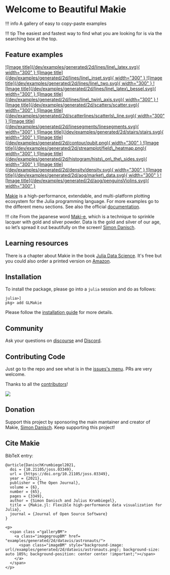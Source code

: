 <a id='Welcome-to-Beautiful-Makie'></a>

<a id='Welcome-to-Beautiful-Makie-1'></a>

# Welcome to Beautiful Makie

!!! info
	A gallery of easy to copy-paste examples

!!! tip
    The easiest and fastest way to find what you are looking for is via the searching box at the top.
	
## Feature examples

<a href="/dev/examples/generated/2d/lines/line\_latex/" rel ="get code">
  ![Image title](/dev/examples/generated/2d/lines/line\_latex.svg){ width="300" }
</a>
<a href="/dev/examples/generated/2d/lines/line\_inset/" rel ="get code">
  ![Image title](/dev/examples/generated/2d/lines/line\_inset.svg){ width="300" }
</a>
<a href="/dev/examples/generated/2d/lines/line\_two/" rel ="get code">
  ![Image title](/dev/examples/generated/2d/lines/line\_two.svg){ width="300" }
</a>
<a href="/dev/examples/generated/2d/lines/line\_latex\_bessel/" rel ="get code">
  ![Image title](/dev/examples/generated/2d/lines/line\_latex\_bessel.svg){ width="300" }
</a>
<a href="/dev/examples/generated/2d/lines/line\_twin\_axis/" rel ="get code">
  ![Image title](/dev/examples/generated/2d/lines/line\_twin\_axis.svg){ width="300" }
</a>
<a href="/dev/examples/generated/2d/scatters/scatter/" rel ="get code">
  ![Image title](/dev/examples/generated/2d/scatters/scatter.svg){ width="300" }
</a>
<a href="/dev/examples/generated/2d/scatterlines/scatterls\_line/" rel ="get code">
  ![Image title](/dev/examples/generated/2d/scatterlines/scatterls\_line.svg){ width="300" }
</a>
<a href="/dev/examples/generated/2d/linesegments/linesegments/" rel ="get code">
  ![Image title](/dev/examples/generated/2d/linesegments/linesegments.svg){ width="300" }
</a>
<a href="/dev/examples/generated/2d/stairs/stairs/" rel ="get code">
  ![Image title](/dev/examples/generated/2d/stairs/stairs.svg){ width="300" }
</a>
<a href="/dev/examples/generated/2d/contour/qubit/" rel ="get code">
  ![Image title](/dev/examples/generated/2d/contour/qubit.png){ width="300" }
</a>
<a href="/dev/examples/generated/2d/streamplot/field\_heatmap/" rel ="get code">
  ![Image title](/dev/examples/generated/2d/streamplot/field\_heatmap.png){ width="300" }
</a>
<a href="/dev/examples/generated/2d/histogram/hists\_on\_the\_sides/" rel ="get code">
  ![Image title](/dev/examples/generated/2d/histogram/hists\_on\_the\_sides.svg){ width="300" }
</a>
<a href="/dev/examples/generated/2d/density/density/" rel ="get code">
  ![Image title](/dev/examples/generated/2d/density/density.svg){ width="300" }
</a>
<a href="/dev/examples/generated/2d/aog/MarketData/" rel ="get code">
  ![Image title](/dev/examples/generated/2d/aog/market\_data.svg){ width="300" }
</a>
<a href="/dev/examples/generated/2d/aog/penguinsViolins/" rel ="get code">
  ![Image title](/dev/examples/generated/2d/aog/penguinsViolins.svg){ width="300" }
</a>

[Makie](https://github.com/JuliaPlots/Makie.jl) is a high-performance, extendable, and multi-platform plotting ecosystem for the Julia programming language. For more examples go to the different menu sections. See also the official [documentation](https://makie.juliaplots.org/stable/).

!!! cite
    From the japanese word [Maki-e](https://en.wikipedia.org/wiki/Maki-e), which is a technique to sprinkle lacquer with gold and silver powder. Data is the gold and silver of our age, so let’s spread it out beautifully on the screen! [Simon Danisch](https://github.com/sponsors/SimonDanisch).
     

## Learning resources
There is a chapter about Makie in the book [Julia Data Science](https://juliadatascience.io). It's free but you could also order a printed version on [Amazon](https://www.amazon.com/dp/B09KMRKQ96/).

## Installation
To install the package, please go into a `julia` session and do as follows:

```
julia>]
pkg> add GLMakie
```

Please follow the [installation guide](https://makie.juliaplots.org/stable/#installation_and_import) for more details.

## Community

Ask your questions on [discourse](https://discourse.julialang.org) and [Discord](https://discord.gg/eQqj2fdVWj).

## Contributing Code

Just go to the repo and see what is in the [issues's menu](https://github.com/JuliaPlots/Makie.jl/issues). PRs are very welcome.

Thanks to all the [contributors](https://github.com/JuliaPlots/Makie.jl/graphs/contributors)!

![](img/makie_contributors.png)

## Donation

Support this project by sponsoring the main mantainer and creator of Makie, [Simon Danisch](https://github.com/sponsors/SimonDanisch). Keep supporting this project!

## Cite Makie

BibTeX entry:

```
@article{DanischKrumbiegel2021,
  doi = {10.21105/joss.03349},
  url = {https://doi.org/10.21105/joss.03349},
  year = {2021},
  publisher = {The Open Journal},
  volume = {6},
  number = {65},
  pages = {3349},
  author = {Simon Danisch and Julius Krumbiegel},
  title = {Makie.jl: Flexible high-performance data visualization for Julia},
  journal = {Journal of Open Source Software}
}
```
~~~
<p> 
  <span class ="galleryBM">
    <a class="imagegroupBM" href= "examples/generated/2d/datavis/astronauts/"> 
      <span class="imageBM" style="background-image: url(/examples/generated/2d/datavis/astronauts.png); background-size: auto 105%; background-position: center center !important;"></span>
    </a>
  </span>
</p>
~~~